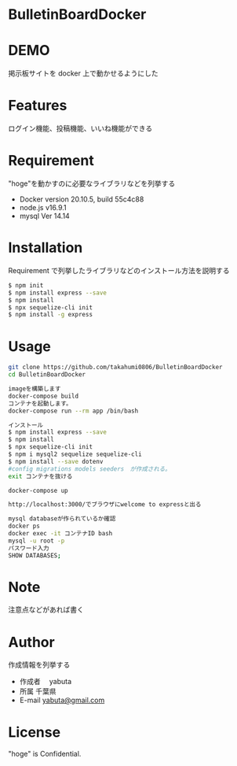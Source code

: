 # BulletinBoardDocker

# DEMO

掲示板サイトを docker 上で動かせるようにした

# Features

ログイン機能、投稿機能、いいね機能ができる

# Requirement

"hoge"を動かすのに必要なライブラリなどを列挙する

- Docker version 20.10.5, build 55c4c88
- node.js v16.9.1
- mysql Ver 14.14

# Installation

Requirement で列挙したライブラリなどのインストール方法を説明する

```bash
$ npm init
$ npm install express --save
$ npm install
$ npx sequelize-cli init
$ npm install -g express
```

# Usage

```bash
git clone https://github.com/takahumi0806/BulletinBoardDocker
cd BulletinBoardDocker

imageを構築します
docker-compose build
コンテナを起動します。
docker-compose run --rm app /bin/bash

インストール
$ npm install express --save
$ npm install
$ npx sequelize-cli init
$ npm i mysql2 sequelize sequelize-cli
$ npm install --save dotenv
#config migrations models seeders　が作成される。
exit コンテナを抜ける

docker-compose up　

http://localhost:3000/でブラウザにwelcome to expressと出る

mysql databaseが作られているか確認
docker ps
docker exec -it コンテナID bash
mysql -u root -p
パスワード入力
SHOW DATABASES;

```

# Note

注意点などがあれば書く

# Author

作成情報を列挙する

- 作成者　 yabuta
- 所属 千葉県
- E-mail yabuta@gmail.com

# License

"hoge" is Confidential.
